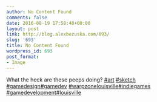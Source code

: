 ```yaml
---
author: No Content Found
comments: false
date: 2016-08-19 17:58:48+00:00
layout: post
link: http://blog.alexbezuska.com/693/
slug: '693'
title: No Content Found
wordpress_id: 693
post_format:
- Image
---
```


What the heck are these peeps doing? [#art](https://www.instagram.com/explore/tags/art/) [#sketch](https://www.instagram.com/explore/tags/sketch/) [#gamedesign](https://www.instagram.com/explore/tags/gamedesign/)[#gamedev](https://www.instagram.com/explore/tags/gamedev/) [#warpzonelouisville](https://www.instagram.com/explore/tags/warpzonelouisville/)[#indiegames](https://www.instagram.com/explore/tags/indiegames/) [#gamedevelopment](https://www.instagram.com/explore/tags/gamedevelopment/)[#louisville](https://www.instagram.com/explore/tags/louisville/)  

